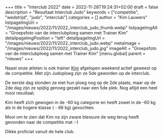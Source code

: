 +++
title = "Interclub 2022"
date = 2022-11-28T19:24:31+02:00
draft = false
description = "Resultaat Interclub Judo"
keywords = ["competitie", "wedstrijd", "judo", "interclub"]
categories = []
author = "Kim Lauwers"
listpageImgUrl = "/images/nieuws/2022/11/2022_interclub_judo_thumb.webp"
listpageImgAlt = "Groepsfoto van de interclubploeg samen met Trainer Kim"
detailpageImgPosition = "left"
detailpageImgUrl = "/images/nieuws/2022/11/2022_interclub_judo.webp"
metaImage = "/images/nieuws/2022/11/2022_interclub_judo.jpg"
imageAlt = "Groepsfoto van de interclubploeg samen met Trainer Kim"
[menu.global]
parent = "nieuws"
+++

Naast onze atleten is ook trainer [Kim](https://www.invictokeerbergen.be/trainers/#Kim_Lauwers) afgelopen weekend actief geweest op de competitie.
Met zijn Judoploeg zijn ze 5de geworden op de interclub.

De eerste dag stonden ze met hun ploeg nog op de 2de plaats, maar op de 2de dag zijn ze spijtig genoeg gezakt naar een 5de plek.
Nog altijd een heel mooi resultaat.

Kim heeft zich gewogen in de -60 kg categorie en heeft zowel in de -60 kg als in de hogere klasse ( - 66 kg) gevochten.

Mooi om te zien dat Kim na zijn zware blessure de weg terug heeft gevonden naar de competitie mat :-)

Dikke proficiat vanuit de hele club.